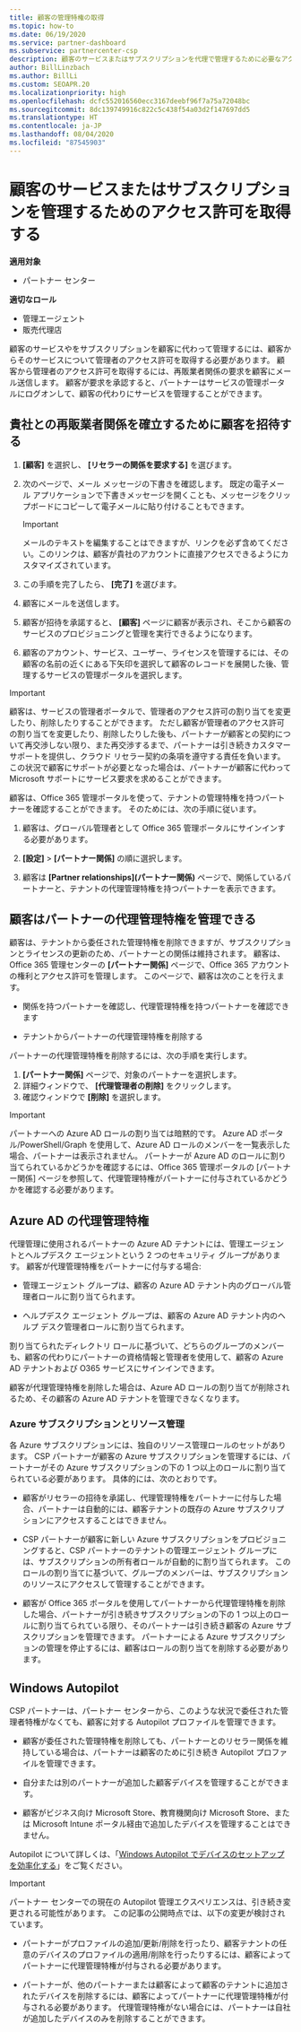 ```yaml
---
title: 顧客の管理特権の取得
ms.topic: how-to
ms.date: 06/19/2020
ms.service: partner-dashboard
ms.subservice: partnercenter-csp
description: 顧客のサービスまたはサブスクリプションを代理で管理するために必要なアクセス許可を取得します。 アクセス許可の付与、取り消し、管理を行う方法について説明します。
author: BillLinzbach
ms.author: BillLi
ms.custom: SEOAPR.20
ms.localizationpriority: high
ms.openlocfilehash: dcfc552016560ecc3167deebf96f7a75a72048bc
ms.sourcegitcommit: 8dc139749916c822c5c438f54a03d2f147697dd5
ms.translationtype: HT
ms.contentlocale: ja-JP
ms.lasthandoff: 08/04/2020
ms.locfileid: "87545903"
---
```

# <a name="obtain-permissions-to-manage-a-customers-service-or-subscription"></a>顧客のサービスまたはサブスクリプションを管理するためのアクセス許可を取得する

**適用対象**

- パートナー センター

**適切なロール**

- 管理エージェント
- 販売代理店

顧客のサービスやをサブスクリプションを顧客に代わって管理するには、顧客からそのサービスについて管理者のアクセス許可を取得する必要があります。 顧客から管理者のアクセス許可を取得するには、再販業者関係の要求を顧客にメール送信します。 顧客が要求を承認すると、パートナーはサービスの管理ポータルにログオンして、顧客の代わりにサービスを管理することができます。 

## <a name="invite-a-customer-to-establish-a-reseller-relationship-with-you"></a>貴社との再販業者関係を確立するために顧客を招待する

1.  **[顧客]** を選択し、 **[リセラーの関係を要求する]** を選びます。

2.  次のページで、メール メッセージの下書きを確認します。 既定の電子メール アプリケーションで下書きメッセージを開くことも、メッセージをクリップボードにコピーして電子メールに貼り付けることもできます。 

    >[!IMPORTANT]
    >メールのテキストを編集することはできますが、リンクを必ず含めてください。このリンクは、顧客が貴社のアカウントに直接アクセスできるようにカスタマイズされています。 
    
3.  この手順を完了したら、 **[完了]** を選びます。

4.  顧客にメールを送信します。

5.  顧客が招待を承諾すると、 **[顧客]** ページに顧客が表示され、そこから顧客のサービスのプロビジョニングと管理を実行できるようになります。

6.  顧客のアカウント、サービス、ユーザー、ライセンスを管理するには、その顧客の名前の近くにある下矢印を選択して顧客のレコードを展開した後、管理するサービスの管理ポータルを選択します。

>[!IMPORTANT]  
>顧客は、サービスの管理者ポータルで、管理者のアクセス許可の割り当てを変更したり、削除したりすることができます。 ただし顧客が管理者のアクセス許可の割り当てを変更したり、削除したりした後も、パートナーが顧客との契約について再交渉しない限り、また再交渉するまで、パートナーは引き続きカスタマー サポートを提供し、クラウド リセラー契約の条項を遵守する責任を負います。 この状況で顧客にサポートが必要となった場合は、パートナーが顧客に代わって Microsoft サポートにサービス要求を求めることができます。

顧客は、Office 365 管理ポータルを使って、テナントの管理特権を持つパートナーを確認することができます。 そのためには、次の手順に従います。

1. 顧客は、グローバル管理者として Office 365 管理ポータルにサインインする必要があります。

2. **[設定]**  >  **[パートナー関係]** の順に選択します。

3. 顧客は **[Partner relationships]\(パートナー関係\)** ページで、関係しているパートナーと、テナントの代理管理特権を持つパートナーを表示できます。

## <a name="customers-can-manage-a-partners-delegated-admin-privileges"></a>顧客はパートナーの代理管理特権を管理できる 

顧客は、テナントから委任された管理特権を削除できますが、サブスクリプションとライセンスの更新のため、パートナーとの関係は維持されます。 顧客は、Office 365 管理センターの **[パートナー関係]** ページで、Office 365 アカウントの権利とアクセス許可を管理します。 このページで、顧客は次のことを行えます。

- 関係を持つパートナーを確認し、代理管理特権を持つパートナーを確認できます

- テナントからパートナーの代理管理特権を削除する

パートナーの代理管理特権を削除するには、次の手順を実行します。

1. **[パートナー関係]** ページで、対象のパートナーを選択します。
2. 詳細ウィンドウで、 **[代理管理者の削除]** をクリックします。
3. 確認ウィンドウで **[削除]** を選択します。

>[!IMPORTANT]  
>パートナーへの Azure AD ロールの割り当ては暗黙的です。 Azure AD ポータル/PowerShell/Graph を使用して、Azure AD ロールのメンバーを一覧表示した場合、パートナーは表示されません。 パートナーが Azure AD のロールに割り当てられているかどうかを確認するには、Office 365 管理ポータルの [パートナー関係] ページを参照して、代理管理特権がパートナーに付与されているかどうかを確認する必要があります。

## <a name="delegated-admin-privileges-in-azure-ad"></a>Azure AD の代理管理特権 

代理管理に使用されるパートナーの Azure AD テナントには、管理エージェントとヘルプデスク エージェントという 2 つのセキュリティ グループがあります。 顧客が代理管理特権をパートナーに付与する場合:

- 管理エージェント グループは、顧客の Azure AD テナント内のグローバル管理者ロールに割り当てられます。

- ヘルプデスク エージェント グループは、顧客の Azure AD テナント内のヘルプ デスク管理者ロールに割り当てられます。

割り当てられたディレクトリ ロールに基づいて、どちらのグループのメンバーも、顧客の代わりにパートナーの資格情報と管理者を使用して、顧客の Azure AD テナントおよび O365 サービスにサインインできます。

顧客が代理管理特権を削除した場合は、Azure AD ロールの割り当てが削除されるため、その顧客の Azure AD テナントを管理できなくなります。

### <a name="azure-subscriptions-and-resource-management"></a>Azure サブスクリプションとリソース管理

各 Azure サブスクリプションには、独自のリソース管理ロールのセットがあります。 CSP パートナーが顧客の Azure サブスクリプションを管理するには、パートナーがその Azure サブスクリプションの下の 1 つ以上のロールに割り当てられている必要があります。 具体的には、次のとおりです。

- 顧客がリセラーの招待を承諾し、代理管理特権をパートナーに付与した場合、パートナーは自動的には、顧客テナントの既存の Azure サブスクリプションにアクセスすることはできません。

- CSP パートナーが顧客に新しい Azure サブスクリプションをプロビジョニングすると、CSP パートナーのテナントの管理エージェント グループには、サブスクリプションの所有者ロールが自動的に割り当てられます。 このロールの割り当てに基づいて、グループのメンバーは、サブスクリプションのリソースにアクセスして管理することができます。

- 顧客が Office 365 ポータルを使用してパートナーから代理管理特権を削除した場合、パートナーが引き続きサブスクリプションの下の 1 つ以上のロールに割り当てられている限り、そのパートナーは引き続き顧客の Azure サブスクリプションを管理できます。 パートナーによる Azure サブスクリプションの管理を停止するには、顧客はロールの割り当てを削除する必要があります。

## <a name="windows-autopilot"></a>Windows Autopilot

CSP パートナーは、パートナー センターから、このような状況で委任された管理者特権がなくても、顧客に対する Autopilot プロファイルを管理できます。 

- 顧客が委任された管理特権を削除しても、パートナーとのリセラー関係を維持している場合は、パートナーは顧客のために引き続き Autopilot プロファイルを管理できます。

- 自分または別のパートナーが追加した顧客デバイスを管理することができます。 

- 顧客がビジネス向け Microsoft Store、教育機関向け Microsoft Store、または Microsoft Intune ポータル経由で追加したデバイスを管理することはできません。

Autopilot について詳しくは、「[Windows Autopilot でデバイスのセットアップを効率化する](autopilot.md)」をご覧ください。

>[!IMPORTANT]  
>パートナー センターでの現在の Autopilot 管理エクスペリエンスは、引き続き変更される可能性があります。 この記事の公開時点では、以下の変更が検討されています。

- パートナーがプロファイルの追加/更新/削除を行ったり、顧客テナントの任意のデバイスのプロファイルの適用/削除を行ったりするには、顧客によってパートナーに代理管理特権が付与される必要があります。

- パートナーが、他のパートナーまたは顧客によって顧客のテナントに追加されたデバイスを削除するには、顧客によってパートナーに代理管理特権が付与される必要があります。 代理管理特権がない場合には、パートナーは自社が追加したデバイスのみを削除することができます。
